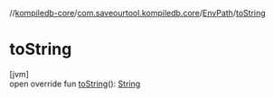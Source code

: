 //[kompiledb-core](../../../index.md)/[com.saveourtool.kompiledb.core](../index.md)/[EnvPath](index.md)/[toString](to-string.md)

# toString

[jvm]\
open override fun [toString](to-string.md)(): [String](https://kotlinlang.org/api/latest/jvm/stdlib/kotlin/-string/index.html)
